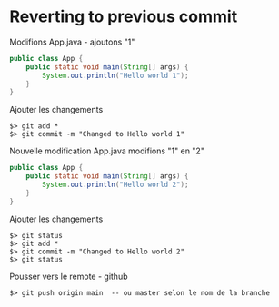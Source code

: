 # Reverting to previous commit

Modifions App.java - ajoutons "1"

````java
public class App {
    public static void main(String[] args) {
        System.out.println("Hello world 1");
    }
}
````

Ajouter les changements 

    $> git add *
    $> git commit -m "Changed to Hello world 1"

Nouvelle modification App.java modifions "1" en "2"

````java
public class App {
    public static void main(String[] args) {
        System.out.println("Hello world 2");
    }
}
````

Ajouter les changements 

    $> git status
    $> git add *
    $> git commit -m "Changed to Hello world 2"
    $> git status

Pousser vers le remote - github

    $> git push origin main  -- ou master selon le nom de la branche

